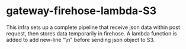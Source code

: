 # gateway-firehose-lambda-S3
This infra sets up a complete pipeline that receive json data within post request, then stores data temporarily in firehose. A lambda function is added to add new-line "\n" before sending json object to S3.  
